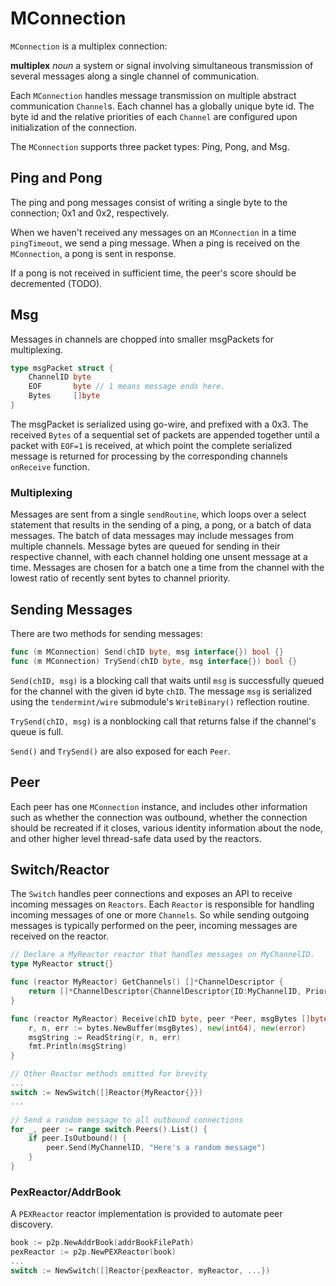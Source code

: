# MConnection

`MConnection` is a multiplex connection:

__multiplex__ *noun* a system or signal involving simultaneous transmission of
several messages along a single channel of communication.

Each `MConnection` handles message transmission on multiple abstract communication
`Channel`s.  Each channel has a globally unique byte id.
The byte id and the relative priorities of each `Channel` are configured upon
initialization of the connection.

The `MConnection` supports three packet types: Ping, Pong, and Msg.

## Ping and Pong

The ping and pong messages consist of writing a single byte to the connection; 0x1 and 0x2,
respectively.

When we haven't received any messages on an `MConnection` in a time `pingTimeout`, we send a ping
message. When a ping is received on the `MConnection`, a pong is sent in response.

If a pong is not received in sufficient time, the peer's score should be decremented (TODO).

## Msg

Messages in channels are chopped into smaller msgPackets for multiplexing.

```go
type msgPacket struct {
    ChannelID byte
    EOF       byte // 1 means message ends here.
    Bytes     []byte
}
```

The msgPacket is serialized using go-wire, and prefixed with a 0x3.
The received `Bytes` of a sequential set of packets are appended together
until a packet with `EOF=1` is received, at which point the complete serialized message
is returned for processing by the corresponding channels `onReceive` function.

### Multiplexing

Messages are sent from a single `sendRoutine`, which loops over a select statement that results in
the sending of a ping, a pong, or a batch of data messages. The batch of data messages may include
messages from multiple channels. Message bytes are queued for sending in their respective channel,
with each channel holding one unsent message at a time. Messages are chosen for a batch one a time
from the channel with the lowest ratio of recently sent bytes to channel priority.

## Sending Messages

There are two methods for sending messages:

```go
func (m MConnection) Send(chID byte, msg interface{}) bool {}
func (m MConnection) TrySend(chID byte, msg interface{}) bool {}
```

`Send(chID, msg)` is a blocking call that waits until `msg` is successfully queued
for the channel with the given id byte `chID`.  The message `msg` is serialized
using the `tendermint/wire` submodule's `WriteBinary()` reflection routine.

`TrySend(chID, msg)` is a nonblocking call that returns false if the channel's
queue is full.

`Send()` and `TrySend()` are also exposed for each `Peer`.

## Peer

Each peer has one `MConnection` instance, and includes other information such as whether the
connection was outbound, whether the connection should be recreated if it closes, various identity
information about the node, and other higher level thread-safe data used by the reactors.

## Switch/Reactor

The `Switch` handles peer connections and exposes an API to receive incoming messages
on `Reactors`.  Each `Reactor` is responsible for handling incoming messages of one
or more `Channels`.  So while sending outgoing messages is typically performed on the peer,
incoming messages are received on the reactor.

```go
// Declare a MyReactor reactor that handles messages on MyChannelID.
type MyReactor struct{}

func (reactor MyReactor) GetChannels() []*ChannelDescriptor {
    return []*ChannelDescriptor{ChannelDescriptor{ID:MyChannelID, Priority: 1}}
}

func (reactor MyReactor) Receive(chID byte, peer *Peer, msgBytes []byte) {
    r, n, err := bytes.NewBuffer(msgBytes), new(int64), new(error)
    msgString := ReadString(r, n, err)
    fmt.Println(msgString)
}

// Other Reactor methods omitted for brevity
...
switch := NewSwitch([]Reactor{MyReactor{}})
...

// Send a random message to all outbound connections
for _, peer := range switch.Peers().List() {
    if peer.IsOutbound() {
        peer.Send(MyChannelID, "Here's a random message")
    }
}
```

### PexReactor/AddrBook

A `PEXReactor` reactor implementation is provided to automate peer discovery.

```go
book := p2p.NewAddrBook(addrBookFilePath)
pexReactor := p2p.NewPEXReactor(book)
...
switch := NewSwitch([]Reactor{pexReactor, myReactor, ...})
```

